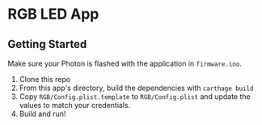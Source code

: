 # RGB LED App

## Getting Started

Make sure your Photon is flashed with the application in `firmware.ino`.

1. Clone this repo
1. From this app's directory, build the dependencies with `carthage build`
1. Copy `RGB/Config.plist.template` to `RGB/Config.plist` and update the values
to match your credentials.
1. Build and run!
